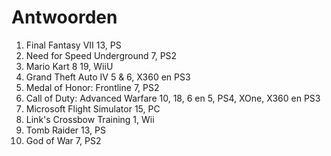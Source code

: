 # Antwoorden

1. Final Fantasy VII
    13, PS
2. Need for Speed Underground
    7, PS2
3. Mario Kart 8
    19, WiiU
4. Grand Theft Auto IV
    5 & 6, X360 en PS3
5. Medal of Honor: Frontline
    7, PS2
6. Call of Duty: Advanced Warfare
    10, 18, 6 en 5, PS4, XOne, X360 en PS3
7. Microsoft Flight Simulator
    15, PC
8. Link's Crossbow Training
    1, Wii
9.  Tomb Raider
    13, PS
10. God of War
    7, PS2